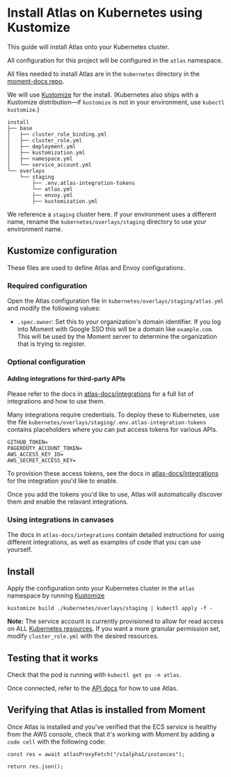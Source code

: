# Install Atlas on Kubernetes using Kustomize

This guide will install Atlas onto your Kubernetes cluster.

All configuration for this project will be configured in the `atlas` namespace.

All files needed to install Atlas are in the `kubernetes` directory in the [moment-docs repo](https://github.com/moment-eng/moment-docs/tree/main/kubernetes).

We will use [Kustomize](https://github.com/kubernetes-sigs/kustomize) for the install.
(Kubernetes also ships with a Kustomize distribution—if `kustomize` is not in your environment, use `kubectl kustomize`.)

```
install
├── base
│   ├── cluster_role_binding.yml
│   ├── cluster_role.yml
│   ├── deployment.yml
│   ├── kustomization.yml
│   ├── namespace.yml
│   └── service_account.yml
└── overlays
    └── staging
        ├── .env.atlas-integration-tokens
        └── atlas.yml
        ├── envoy.yml
        ├── kustomization.yml
```

We reference a `staging` cluster here.
If your environment uses a different name, rename the `kubernetes/overlays/staging` directory to use your environment name.

## Kustomize configuration

These files are used to define Atlas and Envoy configurations.

### Required configuration

Open the Atlas configuration file in `kubernetes/overlays/staging/atlas.yml` and modify the following values:

- `.spec.owner`: Set this to your organization's domain identifier. If you log into Moment with
  Google SSO this will be a domain like `example.com`. This will be used by the Moment server to
  determine the organization that is trying to register.

### Optional configuration

#### Adding integrations for third-party APIs

Please refer to the docs in [atlas-docs/integrations][integrations] for a full list of integrations
and how to use them.

Many integrations require credentials. To deploy these to Kubernetes, use the file
`kubernetes/overlays/staging/.env.atlas-integration-tokens` contains placeholders where you can put
access tokens for various APIs.

```
GITHUB_TOKEN=
PAGERDUTY_ACCOUNT_TOKEN=
AWS_ACCESS_KEY_ID=
AWS_SECRET_ACCESS_KEY=
```

To provision these access tokens, see the docs in [atlas-docs/integrations][integrations] for the integration you'd like to enable.

Once you add the tokens you'd like to use, Atlas will automatically discover them and enable the relavant integrations.

### Using integrations in canvases

The docs in `atlas-docs/integrations` contain detailed instructions for using different integrations, as well as examples of code that you can use yourself.

## Install

Apply the configuration onto your Kubernetes cluster in the `atlas` namespace by running [Kustomize](https://kubectl.docs.kubernetes.io/installation/kustomize/)

```
kustomize build ./kubernetes/overlays/staging | kubectl apply -f -
```

**Note:** The service account is currently provisioned to allow for read access on ALL [Kubernetes resources](https://kubernetes.io/docs/reference/kubectl/#resource-types).
If you want a more granular permission set, modify `cluster_role.yml` with the desired resources.

## Testing that it works

Check that the pod is running with `kubectl get po -n atlas`.

Once connected, refer to the [API docs][integrations] for how to use Atlas.

## Verifying that Atlas is installed from Moment

Once Atlas is installed and you've verified that the ECS service is healthy from the AWS console, check that it's working with Moment by adding a `code cell` with the following code:

```
const res = await atlasProxyFetch("/v1alpha1/instances");

return res.json();
```

[integrations]: /atlas-docs/integrations
